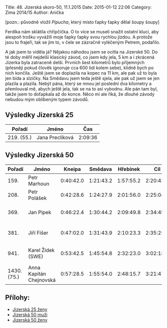 Title: 48. Jizerská skoro-50, 11.1.2015
Date: 2015-01-12 22:06
Category: Zima 2014/15
Author: Anička

[pozn.: původně vložil *Pipucha*, který místo ťapky ťapky dělal šoupy šoupy]

Ferdíka nám sklátila chřipčička. O to více se museli snažit ostatní kluci, aby alespoň trošku vyvážili moje ťapky ťapky svou rychlou jízdou. A protože jsou to frajeři, tak se jim to, v čele se zázračně vyléčeným Petrem, podařilo.

A jak jsem to viděla já? Nějakou náhodou jsem se ocitla na Jizerské 50. Do té doby měřil nejdelší klasický závod, co jsem kdy jela, 5 km a i zkrácená Jizerka byla zatraceně delší. Prvních šest kilometrů bylo příjemných (přesněji pokud člověk ignoruje cca 600 lidí kolem sebe), klidně bych po nich končila. Ještě jsem se doplazila na kopec na 11 km, ale pak už to byla jen bída a slzičky. Na Smědavu jsem teda ještě sjela, ale pak už jsem se jen plazila a plazila. Nebýt pána, který se mnou jel poslední dva kilometry a přemlouval mě, abych ještě jela, tak se na to asi vybodnu. Ale pán tam byl, takže jsem to doťapkala až do konce. Něco mi ale říká, že dlouhé závody nebudou mým oblíbeným typem závodů.

Výsledky Jizerská 25
--------------------

| Pořadí     | Jméno           | Čas     |
|------------|-----------------|---------|
| 219. (55.) | Jana Preclíková | 2:09:36 |

Výsledky Jizerská 50
--------------------

| Pořadí      | Jméno                   | Kneipa    | Smědava   | Hřebínek   | Cíl       | Ztráta     |
|-------------|-------------------------|-----------|-----------|------------|-----------|------------|
| 159.        | Petr Marhoun            | 0:40:42.0 | 1:21:43.2 | 1:57:55.2  | 2:20:42.3 | nic        |
| 208.        | Petr Polášek            | 0:42:28.6 | 1:24:27.9 | 2:01:56.0  | 2:25:04.3 | cca 4 min  |
| 369.        | Jan Pipek               | 0:46:22.4 | 1:30:44.2 | 2:09:49.8  | 2:34:49.3 | cca 14 min |
| 381.        | Jiří Fišer              | 0:47:02.0 | 1:31:43.9 | 2:10:23.3  | 2:35:25.2 | cca 15 min |
| 941.        | Karel Žídek (SWE)       | 0:53:42.5 | 1:45:54.8 | 2:32:23.0  | 3:02:18.7 | cca 42 min |
| 1430. (75.) | Anna Kapitán Chejnovská | 0:57:28.5 | 1:55:54.0 | 2:48:15.7  | 3:21:47.8 | nic        |

Přílohy:
--------

- [Jizerská 25 ženy]({static}/static/zima-2014-15/20150111-jiz50-25km-women.pdf)
- [Jizerská 50 muži]({static}/static/zima-2014-15/results-20151011-j50-men.pdf)
- [Jizerská 50 ženy]({static}/static/zima-2014-15/results-20151011-j50-women.pdf)
